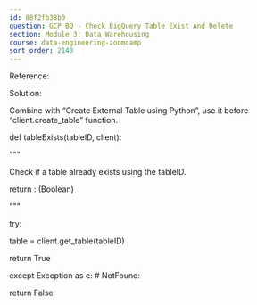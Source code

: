 ```yaml
---
id: 88f2fb38b0
question: GCP BQ - Check BigQuery Table Exist And Delete
section: Module 3: Data Warehousing
course: data-engineering-zoomcamp
sort_order: 2140
---
```


Reference:

Solution:

Combine with “Create External Table using Python”, use it before “client.create_table” function.

def tableExists(tableID, client):

"""

Check if a table already exists using the tableID.

return : (Boolean)

"""

try:

table = client.get_table(tableID)

return True

except Exception as e: # NotFound:

return False

